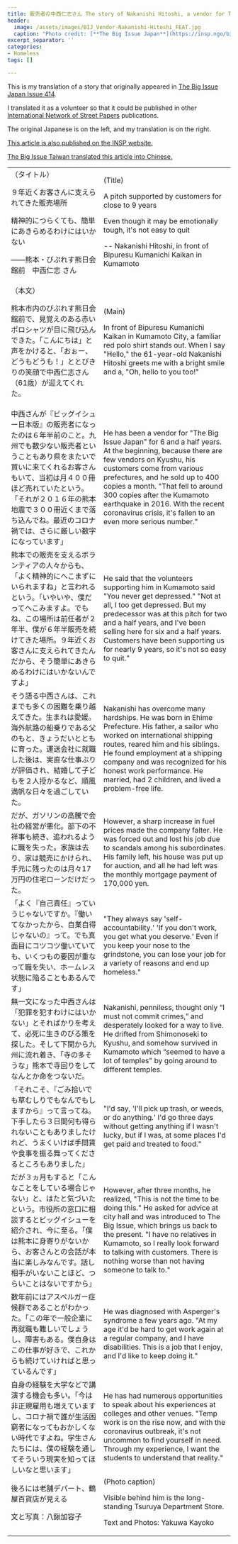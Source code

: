 ```yaml
---
title: 販売者の中西仁志さん The story of Nakanishi Hitoshi, a vendor for The Big Issue Japan
header:
  image: /assets/images/BIJ_Vendor-Nakanishi-Hitoshi_FEAT.jpg
  caption: "Photo credit: [**The Big Issue Japan**](https://insp.ngo/big-issue-japans-nakanishi-hitoshi-customers-have-been-supporting-us-for-nearly-nine-years-its-easy-not-to-quit/)"
excerpt_separator: ''
categories:
- Homeless
tags: []

---
```


This is my translation of a story that originally appeared in [The Big Issue Japan Issue 414](https://www.bigissue.jp/backnumber/414/).

I translated it as a volunteer so that it could be published in other [International Network of Street Papers](https://insp.ngo/) publications.

The original Japanese is on the left, and my translation is on the right.

[This article is also published on the INSP website.](https://insp.ngo/big-issue-japans-nakanishi-hitoshi-customers-have-been-supporting-us-for-nearly-nine-years-its-easy-not-to-quit/)

[The Big Issue Taiwan translated this article into Chinese.](https://medium.com/p/1fb31fc8b9d3#3fb9)

<table>
  <tr>
   <td>（タイトル）
<p>
９年近くお客さんに支えられてきた販売場所
<p>
精神的につらくても、簡単にあきらめるわけにはいかない
<p>
——熊本・びぷれす熊日会館前　中西仁志 さん 
   <td>(Title)
<p>
A pitch supported by customers for close to 9 years
<p>
Even though it may be emotionally tough, it's not easy to quit
<p>
-- Nakanishi Hitoshi, in front of Bipuresu Kumanichi Kaikan in Kumamoto
  <tr>
   <td>（本文）
<p>
熊本市内のびぷれす熊日会館前で、見覚えのある赤いポロシャツが目に飛び込んできた。「こんにちは」と声をかけると、「おぉー、どうもどうも！」ととびきりの笑顔で中西仁志さん（61歳）が迎えてくれた。
   <td>(Main)
<p>
In front of Bipuresu Kumanichi Kaikan in Kumamoto City, a familiar red polo shirt stands out. When I say "Hello," the 61-year-old Nakanishi Hitoshi greets me with a bright smile and a, "Oh, hello to you too!"
  <tr>
   <td>中西さんが『ビッグイシュー日本版』の販売者になったのは６年半前のこと。九州でも数少ない販売者ということもあり県をまたいで買いに来てくれるお客さんもいて、当初は月４００冊ほど売れていたという。「それが２０１６年の熊本地震で３００冊近くまで落ち込んでね。最近のコロナ禍では、さらに厳しい数字になっています」
   </td>
   <td>He has been a vendor for "The Big Issue Japan" for 6 and a half years. At the beginning, because there are few vendors on Kyushu, his customers come from various prefectures, and he sold up to 400 copies a month. "That fell to around 300 copies after the Kumamoto earthquake in 2016. With the recent coronavirus crisis, it's fallen to an even more serious number."
   </td>
  </tr>
  <tr>
   <td>熊本での販売を支えるボランティアの人々からも、「よく精神的にへこまずにいられますね」と言われるという。「いやいや、僕だってへこみますよ。でもね、この場所は前任者が２年半、僕が６年半販売を続けてきた場所。９年近くお客さんに支えられてきたんだから、そう簡単にあきらめるわけにはいかないんですよ」
   </td>
   <td>He said that the volunteers supporting him in Kumamoto said "You never get depressed." "Not at all, I too get depressed. But my predecessor was at this pitch for two and a half years, and I've been selling here for six and a half years. Customers have been supporting us for nearly 9 years, so it's not so easy to quit."
   </td>
  </tr>
  <tr>
   <td>そう語る中西さんは、これまでも多くの困難を乗り越えてきた。生まれは愛媛。海外航路の船乗りである父のもと、きょうだいとともに育った。運送会社に就職した後は、実直な仕事ぶりが評価され、結婚して子どもを２人授かるなど、順風満帆な日々を過ごしていた。
   </td>
   <td>Nakanishi has overcome many hardships. He was born in Ehime Prefecture. His father, a sailor who worked on international shipping routes, reared him and his siblings. He found employment at a shipping company and was recognized for his honest work performance. He married, had 2 children, and lived a problem-free life.
   </td>
  </tr>
  <tr>
   <td>だが、ガソリンの高騰で会社の経営が悪化。部下の不祥事も続き、追われるように職を失った。家族は去り、家は競売にかけられ、手元に残ったのは月々17万円の住宅ローンだけだった。
   </td>
   <td>However, a sharp increase in fuel prices made the company falter. He was forced out and lost his job due to scandals among his subordinates. His family left, his house was put up for auction, and all he had left was the monthly mortgage payment of 170,000 yen.
   </td>
  </tr>
  <tr>
   <td>「よく『自己責任』っていうじゃないですか。『働いてなかったから、自業自得じゃないの』って。でも真面目にコツコツ働いていても、いくつもの要因が重なって職を失い、ホームレス状態に陥ることもあるんです」
   </td>
   <td>"They always say 'self-accountability.' 'If you don't work, you get what you deserve.' Even if you keep your nose to the grindstone, you can lose your job for a variety of reasons and end up homeless." 
   </td>
  </tr>
  <tr>
   <td>無一文になった中西さんは「犯罪を犯すわけにはいかない」とそればかりを考えて、必死に生きのびる策を探した。そして下関から九州に流れ着き、「寺の多そうな」熊本で寺回りをしてなんとか命をつないだ。
   </td>
   <td>Nakanishi, penniless, thought only “I must not commit crimes,” and desperately looked for a way to live. He drifted from Shimonoseki to Kyushu, and somehow survived in Kumamoto which “seemed to have a lot of temples" by going around to different temples. 
   </td>
  </tr>
  <tr>
   <td>「それこそ、『ごみ拾いでも草むしりでもなんでもしますから』って言ってね。下手したら３日間何も得られないこともありましたけれど、うまくいけば手間賃や食事を振る舞ってくださるところもありました」
   </td>
   <td>"I'd say, 'I'll pick up trash, or weeds, or do anything.' I'd go three days without getting anything if I wasn't lucky, but if I was, at some places I'd get paid and treated to food."
   </td>
  </tr>
  <tr>
   <td>だが３ヵ月もすると「こんなことをしている場合じゃない」と、はたと気づいたという。市役所の窓口に相談するとビッグイシューを紹介され、今に至る。「僕は熊本に身寄りがないから、お客さんとの会話が本当に楽しみなんです。話し相手がいないことほど、つらいことはないですから」
   </td>
   <td>However, after three months, he realized, "This is not the time to be doing this." He asked for advice at city hall and was introduced to The Big Issue, which brings us back to the present. "I have no relatives in Kumamoto, so I really look forward to talking with customers. There is nothing worse than not having someone to talk to."
   </td>
  </tr>
  <tr>
   <td>数年前にはアスペルガー症候群であることがわかった。「この年で一般企業に再就職も難しいでしょうし、障害もある。僕自身はこの仕事が好きで、これからも続けていければと思っているんです」
   </td>
   <td>He was diagnosed with Asperger's syndrome a few years ago. "At my age it'd be hard to get work again at a regular company, and I have disabilities. This is a job that I enjoy, and I'd like to keep doing it."
   </td>
  </tr>
  <tr>
   <td>自身の経験を大学などで講演する機会も多い。「今は非正規雇用も増えていますし、コロナ禍で誰が生活困窮者になってもおかしくない時代ですよね。学生さんたちには、僕の経験を通してそういう現実を知ってほしいなと思います」
   </td>
   <td>He has had numerous opportunities to speak about his experiences at colleges and other venues. "Temp work is on the rise now, and with the coronavirus outbreak, it's not uncommon to find yourself in need. Through my experience, I want the students to understand that reality."
   </td>
  </tr>
  <tr>
   <td>後ろには老舗デパート、鶴屋百貨店が見える
<p>
文と写真：八鍬加容子
   <td>(Photo caption)
<p>
Visible behind him is the long-standing Tsuruya Department Store.
<p>
Text and Photos: Yakuwa Kayoko

</p></p></td></p></td></tr></p></td></p></td></tr></p></p></p></td></p></p></p></td></tr></table>
